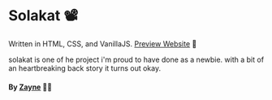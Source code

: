# Solakat 📽️

Written in HTML, CSS, and VanillaJS.
[Preview Website](https://solakat.netlify.app) 🔗

solakat is one of he project i'm proud to have done as a newbie. with a bit of an heartbreaking back story it turns out okay.
#### By [Zayne](https://github.com/Tijani-zainab) 👧🏾 
